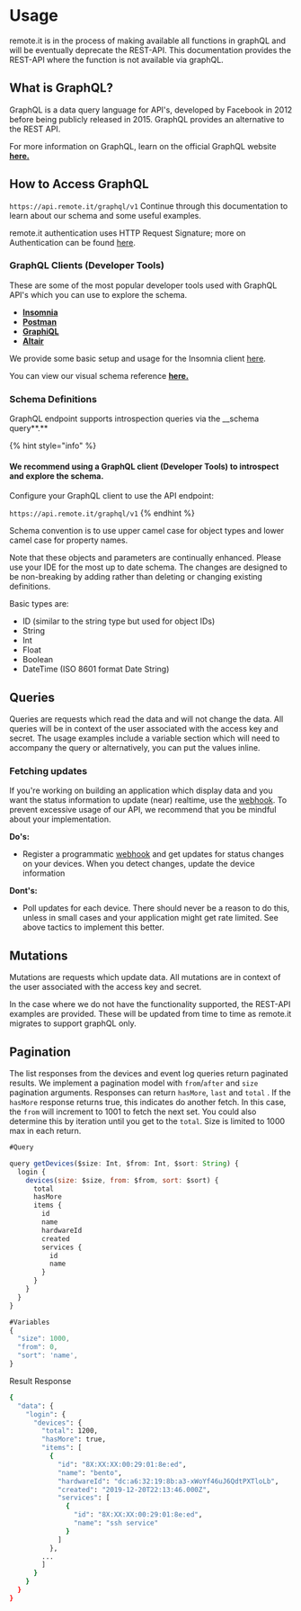 # Usage

remote.it is in the process of making available all functions in graphQL and will be eventually deprecate the REST-API. This documentation provides the REST-API where the function is not available via graphQL.

## What is GraphQL?

GraphQL is a data query language for API's, developed by Facebook in 2012 before being publicly released in 2015. GraphQL provides an alternative to the REST API.

For more information on GraphQL, learn on the official GraphQL website [**here.**](https://graphql.org)

## How to Access GraphQL

`https://api.remote.it/graphql/v1` Continue through this documentation to learn about our schema and some useful examples.

remote.it authentication uses HTTP Request Signature; more on Authentication can be found [here](../../authentication.md).

### GraphQL Clients (Developer Tools)

These are some of the most popular developer tools used with GraphQL API's which you can use to explore the schema.

* [**Insomnia**](https://insomnia.rest/graphql/)
* [**Postman**](https://www.getpostman.com)
* [**GraphiQL**](https://www.electronjs.org/apps/graphiql)
* [**Altair**](https://altair.sirmuel.design)

We provide some basic setup and usage for the Insomnia client [here](../using-developer-tools.md).

You can view our visual schema reference [**here.**](https://api.remote.it/graphql/v1/doc)

### **Schema Definitions**

GraphQL endpoint supports introspection queries via the \_\_schema query**.**

{% hint style="info" %}
#### We recommend using a GraphQL client (Developer Tools) to introspect and explore the schema.

Configure your GraphQL client to use the API endpoint:&#x20;

`https://api.remote.it/graphql/v1`
{% endhint %}

Schema convention is to use upper camel case for object types and lower camel case for property names.

Note that these objects and parameters are continually enhanced. Please use your IDE for the most up to date schema. The changes are designed to be non-breaking by adding rather than deleting or changing existing definitions.

Basic types are:

* ID (similar to the string type but used for object IDs)
* String
* Int
* Float
* Boolean
* DateTime (ISO 8601 format Date String)

## Queries

Queries are requests which read the data and will not change the data. All queries will be in context of the user associated with the access key and secret. The usage examples include a variable section which will need to accompany the query or alternatively, you can put the values inline.&#x20;

### Fetching updates

If you're working on building an application which display data and you want the status information to update (near) realtime, use the [webhook](../../webhooks/). To prevent excessive usage of our API, we recommend that you be mindful about your implementation.

**Do's:**

* Register a programmatic [webhook](../../webhooks/) and get updates for status changes on your devices. When you detect changes, update the device information

**Dont's:**

* Poll updates for each device. There should never be a reason to do this, unless in small cases and your application might get rate limited. See above tactics to implement this better.

## Mutations

Mutations are requests which update data. All mutations are in context of the user associated with the access key and secret.

In the case where we do not have the functionality supported, the REST-API examples are provided. These will be updated from time to time as remote.it migrates to support graphQL only.

## Pagination

The list responses from the devices and event log queries return paginated results. We implement a pagination model with `from`/`after` and `size` pagination arguments. Responses can return `hasMore`, `last` and `total` . If the `hasMore` response returns true, this indicates do another fetch. In this case, the `from` will increment to 1001 to fetch the next set. You could also determine this by iteration until you get to the `total`. Size is limited to 1000 max in each return.

```javascript
#Query

query getDevices($size: Int, $from: Int, $sort: String) {
  login {
    devices(size: $size, from: $from, sort: $sort) {
      total
      hasMore
      items {
        id
        name
        hardwareId
        created
        services {
          id
          name
        }
      }
    }
  }
}

#Variables
{
  "size": 1000,
  "from": 0,
  "sort": 'name',
}
```

Result Response

```bash
{
  "data": {
    "login": {
      "devices": {
        "total": 1200,
        "hasMore": true,
        "items": [
          {
            "id": "8X:XX:XX:00:29:01:8e:ed",
            "name": "bento",
            "hardwareId": "dc:a6:32:19:8b:a3-xWoYf46uJ6QdtPXTloLb",
            "created": "2019-12-20T22:13:46.000Z",
            "services": [
              {
                "id": "8X:XX:XX:00:29:01:8e:ed",
                "name": "ssh service"
              }
            ]
          },
        ...
        ]
      }
    }
  }
}    
```
